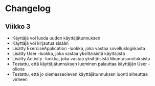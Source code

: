 # Changelog

## Viikko 3

- Käyttäjä voi luoda uuden käyttäjätunnuksen
- Käyttäjä voi kirjautua sisään
- Lisätty ExerciseApplication -luokka, joka vastaa sovelluslogiikasta
- Lisätty User -luokka, joka vastaa yksittäisistä käyttäjistä
- Lisätty Activity -luokka, joka vastaa yksittäisistä liikuntasuorituksista
- Testattu, että käyttäjätunnuksen luominen palauttaa käyttäjän User -oliona
- Testattu, että jo olemassaolevan käyttäjätunnuksen luonti aiheuttaa virheen
